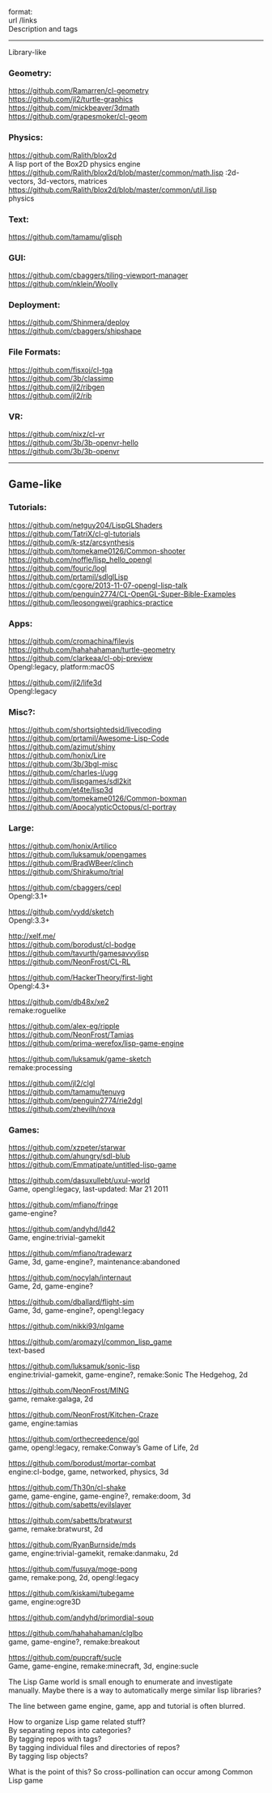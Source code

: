 format:  
url /links  
Description and tags  
  
_______________________________________________________________________________________________  
Library-like  
  
### Geometry:  
https://github.com/Ramarren/cl-geometry  
https://github.com/jl2/turtle-graphics  
https://github.com/mickbeaver/3dmath  
https://github.com/grapesmoker/cl-geom  
### Physics:  
https://github.com/Ralith/blox2d  
A lisp port of the Box2D physics engine   
https://github.com/Ralith/blox2d/blob/master/common/math.lisp :2d-vectors, 3d-vectors, matrices  
https://github.com/Ralith/blox2d/blob/master/common/util.lisp  
physics  
### Text:  
https://github.com/tamamu/glisph  
### GUI:  
https://github.com/cbaggers/tiling-viewport-manager  
https://github.com/nklein/Woolly  
### Deployment:  
https://github.com/Shinmera/deploy  
https://github.com/cbaggers/shipshape  
### File Formats:  
https://github.com/fisxoj/cl-tga  
https://github.com/3b/classimp  
https://github.com/jl2/ribgen  
https://github.com/jl2/rib  
  
### VR:  
https://github.com/nixz/cl-vr  
https://github.com/3b/3b-openvr-hello  
https://github.com/3b/3b-openvr  
  
________________________________________________________________________________________________  
## Game-like
  
### Tutorials:  
https://github.com/netguy204/LispGLShaders  
https://github.com/TatriX/cl-gl-tutorials  
https://github.com/k-stz/arcsynthesis  
https://github.com/tomekame0126/Common-shooter  
https://github.com/noffle/lisp_hello_opengl  
https://github.com/fouric/logl  
https://github.com/prtamil/sdlglLisp  
https://github.com/cgore/2013-11-07-opengl-lisp-talk  
https://github.com/penguin2774/CL-OpenGL-Super-Bible-Examples  
https://github.com/leosongwei/graphics-practice  
  
### Apps:  
  
https://github.com/cromachina/filevis  
https://github.com/hahahahaman/turtle-geometry  
https://github.com/clarkeaa/cl-obj-preview  
Opengl:legacy, platform:macOS  
  
https://github.com/jl2/life3d  
Opengl:legacy  
  
### Misc?:  
https://github.com/shortsightedsid/livecoding  
https://github.com/prtamil/Awesome-Lisp-Code  
https://github.com/azimut/shiny  
https://github.com/honix/Lire  
https://github.com/3b/3bgl-misc  
https://github.com/charles-l/ugg  
https://github.com/lispgames/sdl2kit  
https://github.com/et4te/lisp3d  
https://github.com/tomekame0126/Common-boxman  
https://github.com/ApocalypticOctopus/cl-portray  
  
### Large:  
https://github.com/honix/Artilico  
https://github.com/luksamuk/opengames  
https://github.com/BradWBeer/clinch  
https://github.com/Shirakumo/trial  
  
https://github.com/cbaggers/cepl  
Opengl:3.1+  
  
https://github.com/vydd/sketch  
Opengl:3.3+  
  
http://xelf.me/  
https://github.com/borodust/cl-bodge  
https://github.com/tavurth/gamesavvylisp  
https://github.com/NeonFrost/CL-RL  
  
https://github.com/HackerTheory/first-light  
Opengl:4.3+  
  
https://github.com/db48x/xe2  
remake:roguelike  
  
https://github.com/alex-eg/ripple  
https://github.com/NeonFrost/Tamias  
https://github.com/prima-werefox/lisp-game-engine  
  
https://github.com/luksamuk/game-sketch  
remake:processing  
  
https://github.com/jl2/clgl  
https://github.com/tamamu/tenuvg  
https://github.com/penguin2774/rie2dgl  
https://github.com/zhevilh/nova  
  
### Games:    
https://github.com/xzpeter/starwar  
https://github.com/ahungry/sdl-blub  
https://github.com/Emmatipate/untitled-lisp-game  
  
https://github.com/dasuxullebt/uxul-world  
Game, opengl:legacy, last-updated: Mar 21 2011  
  
https://github.com/mfiano/fringe  
game-engine?  
  
https://github.com/andyhd/ld42  
Game, engine:trivial-gamekit  
  
https://github.com/mfiano/tradewarz  
Game, 3d, game-engine?, maintenance:abandoned  
  
https://github.com/nocylah/internaut  
Game, 2d, game-engine?  
  
https://github.com/dballard/flight-sim  
Game, 3d, game-engine?, opengl:legacy  
  
https://github.com/nikki93/nlgame  
  
https://github.com/aromazyl/common_lisp_game  
text-based  
  
https://github.com/luksamuk/sonic-lisp  
engine:trivial-gamekit, game-engine?, remake:Sonic The Hedgehog, 2d  
  
https://github.com/NeonFrost/MING  
game, remake:galaga, 2d  
  
https://github.com/NeonFrost/Kitchen-Craze  
game, engine:tamias  
  
https://github.com/orthecreedence/gol  
game, opengl:legacy, remake:Conway’s Game of Life, 2d  
  
https://github.com/borodust/mortar-combat  
engine:cl-bodge, game, networked, physics, 3d  
  
https://github.com/Th30n/cl-shake  
game, game-engine, game-engine?, remake:doom, 3d  
https://github.com/sabetts/evilslayer  
  
https://github.com/sabetts/bratwurst  
game, remake:bratwurst, 2d  
  
https://github.com/RyanBurnside/mds  
game, engine:trivial-gamekit, remake:danmaku, 2d  
  
https://github.com/fusuya/moge-pong  
game, remake:pong, 2d, opengl:legacy   
  
https://github.com/kiskami/tubegame  
game, engine:ogre3D  
  
https://github.com/andyhd/primordial-soup  
  
https://github.com/hahahahaman/clglbo  
game, game-engine?, remake:breakout  
  
https://github.com/pupcraft/sucle  
Game, game-engine, remake:minecraft, 3d, engine:sucle  
  
  
The Lisp Game world is small enough to enumerate and investigate manually. Maybe there is a way to automatically merge similar lisp libraries?  
  
The line between game engine, game, app and tutorial is often blurred.  
    
How to organize Lisp game related stuff?  
By separating repos into categories?  
By tagging repos with tags?  
By tagging individual files and directories of repos?  
By tagging lisp objects?   
  
What is the point of this? So cross-pollination can occur among Common Lisp game  
  
